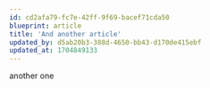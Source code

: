 ```yaml
---
id: cd2afa79-fc7e-42ff-9f69-bacef71cda50
blueprint: article
title: 'And another article'
updated_by: d5ab20b3-388d-4650-bb43-d170de415ebf
updated_at: 1704849133
---
```

another one